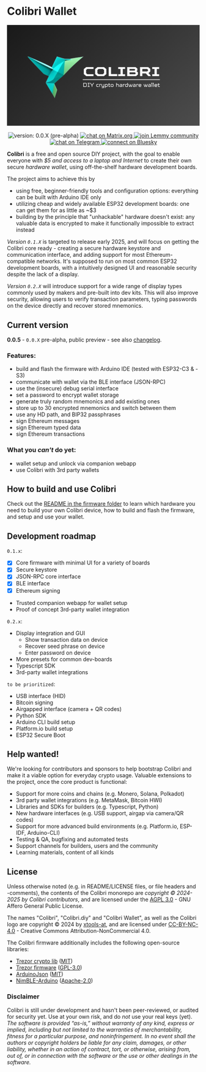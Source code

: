# Colibri Wallet

<p align="center">
    <img src="https://raw.githubusercontent.com/xtools-at/colibri/main/.github/images/banner.png?sanitize=true"
        width="860" alt="Colibri - DIY crypto hardware wallet" />
</p>
<p align="center">
    <img alt="version: 0.0.X (pre-alpha)" src="https://img.shields.io/badge/version-0.0.X_(pre--alpha)-crimson" />
    <a href="https://matrix.to/#/#colibriwallet:matrix.org" target="_blank">
      <img alt="chat on Matrix.org" src="https://img.shields.io/badge/matrix-%23colibriwallet%3Amatrix.org-lightgreen?logo=element" />
    </a>
    <a href="https://programming.dev/c/colibri" target="_blank">
      <img alt="join Lemmy community" src="https://img.shields.io/badge/lemmy-!colibri%40programming.dev-purple?logo=lemmy" />
    </a>
    <a href="https://t.me/+1vRfa1R5kUViYzM0" target="_blank">
      <img alt="chat on Telegram" src="https://img.shields.io/badge/chat-on_Telegram-cornflowerblue?logo=telegram" />
    </a>
    <a href="https://bsky.app/profile/xtools.at" target="_blank">
      <img alt="connect on Bluesky" src="https://img.shields.io/badge/connect-on_Bluesky-dodgerblue?logo=bluesky" />
    </a>
</p>

**Colibri** is a free and open source DIY project, with the goal to enable everyone with _$5 and access to a laptop and Internet_ to create their own secure _hardware wallet_, using off-the-shelf hardware development boards.

The project aims to achieve this by

- using free, beginner-friendly tools and configuration options: everything can be built with Arduino IDE only
- utilizing cheap and widely available ESP32 development boards: one can get them for as little as ~$3
- building by the principle that "unhackable" hardware doesn't exist: any valuable data is encrypted to make it functionally impossible to extract instead

_Version `0.1.X`_ is targeted to release early 2025, and will focus on getting the Colibri core ready - creating a secure hardware keystore and communication interface, and adding support for most Ethereum-compatible networks.
It's supposed to run on most common ESP32 development boards, with a intuitively designed UI and reasonable security despite the lack of a display.

_Version `0.2.X`_ will introduce support for a wide range of display types commonly used by makers and pre-built into dev kits. This will also improve security, allowing users to verify transaction parameters, typing passwords on the device directly and recover stored mnemonics.

## Current version

**0.0.5** - `0.0.X` pre-alpha, public preview - see also [changelog](https://github.com/xtools-at/colibri/blob/main/CHANGELOG.md).

### Features:

- build and flash the firmware with Arduino IDE (tested with ESP32-C3 & -S3)
- communicate with wallet via the BLE interface (JSON-RPC)
- use the (insecure) debug serial interface
- set a password to encrypt wallet storage
- generate truly random mnemonics and add existing ones
- store up to 30 encrypted mnemonics and switch between them
- use any HD path, and BIP32 passphrases
- sign Ethereum messages
- sign Ethereum typed data
- sign Ethereum transactions

### What you _can't_ do yet:

- wallet setup and unlock via companion webapp
- use Colibri with 3rd party wallets

## How to build and use Colibri

Check out the [README in the firmware folder](https://github.com/xtools-at/colibri/blob/main/firmware/README.md) to learn which hardware you need to build your own Colibri device, how to build and flash the firmware, and setup and use your wallet.

## Development roadmap

`0.1.x`:

- [x] Core firmware with minimal UI for a variety of boards
- [x] Secure keystore
- [x] JSON-RPC core interface
- [x] BLE interface
- [x] Ethereum signing
- Trusted companion webapp for wallet setup
- Proof of concept 3rd-party wallet integration

`0.2.x`:

- Display integration and GUI
  - Show transaction data on device
  - Recover seed phrase on device
  - Enter password on device
- More presets for common dev-boards
- Typescript SDK
- 3rd-party wallet integrations

`to be prioritized`:

- USB interface (HID)
- Bitcoin signing
- Airgapped interface (camera + QR codes)
- Python SDK
- Arduino CLI build setup
- Platform.io build setup
- ESP32 Secure Boot

## Help wanted!

We're looking for contributors and sponsors to help bootstrap Colibri and make it a viable option for everyday crypto usage.
Valuable extensions to the project, once the core product is functional:

- Support for more coins and chains (e.g. Monero, Solana, Polkadot)
- 3rd party wallet integrations (e.g. MetaMask, Bitcoin HWI)
- Libraries and SDKs for builders (e.g. Typescript, Python)
- New hardware interfaces (e.g. USB support, airgap via camera/QR codes)
- Support for more advanced build environments (e.g. Platform.io, ESP-IDF, Arduino-CLI)
- Testing & QA, bugfixing and automated tests
- Support channels for builders, users and the community
- Learning materials, content of all kinds

## License

Unless otherwise noted (e.g. in README/LICENSE files, or file headers and -comments), the contents of the Colibri monorepo are _copyright © 2024-2025 by Colibri contributors_, and are licensed under the [AGPL 3.0](https://github.com/xtools-at/colibri/blob/main/LICENSE.md) - GNU Affero General Public License.

The names "Colibri", "Colibri.diy" and "Colibri Wallet", as well as the Colibri logo are copyright © 2024 by [xtools-at](https://github.com/xtools-at), and are licensed under [CC-BY-NC-4.0](https://creativecommons.org/licenses/by-nc/4.0) - Creative Commons Attribution-NonCommercial 4.0.

The Colibri firmware additionally includes the following open-source libraries:

- [Trezor crypto lib](https://github.com/trezor/trezor-firmware/tree/29e03bd873977a498dbce79616bfb3fe4b7a0698/crypto) ([MIT](https://github.com/xtools-at/colibri/blob/main/firmware/lib/TrezorCrypto-Arduino/src/LICENSE))
- [Trezor firmware](https://github.com/trezor/trezor-firmware/tree/29e03bd873977a498dbce79616bfb3fe4b7a0698) ([GPL-3.0](https://github.com/xtools-at/colibri/blob/main/firmware/colibri/licenses/GPL-3.0.txt))
- [ArduinoJson](https://github.com/bblanchon/ArduinoJson) ([MIT](https://github.com/xtools-at/colibri/blob/main/firmware/lib/ArduinoJson/LICENSE.txt))
- [NimBLE-Arduino](https://github.com/h2zero/NimBLE-Arduino) ([Apache-2.0](https://github.com/xtools-at/colibri/blob/main/firmware/lib/NimBLE-Arduino/LICENSE))

### Disclaimer

Colibri is still under development and hasn't been peer-reviewed, or audited for security yet. Use at your own risk, and do _not_ use your real keys (yet).
_The software is provided “as-is,” without warranty of any kind, express or implied, including but not limited to the warranties of merchantability, fitness for a particular purpose, and noninfringement. In no event shall the authors or copyright holders be liable for any claim, damages, or other liability, whether in an action of contract, tort, or otherwise, arising from, out of, or in connection with the software or the use or other dealings in the software._
